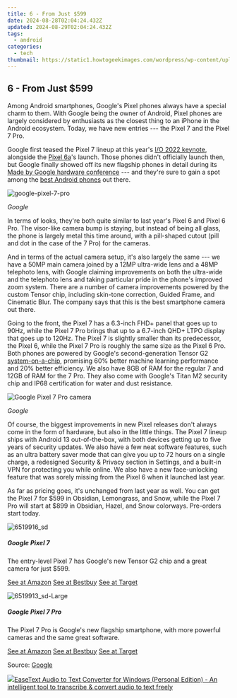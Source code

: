 ```yaml
---
title: 6 - From Just $599
date: 2024-08-28T02:04:24.432Z
updated: 2024-08-29T02:04:24.432Z
tags:
  - android
categories:
  - tech
thumbnail: https://static1.howtogeekimages.com/wordpress/wp-content/uploads/2022/10/Google-Pixel-7-Hero.jpg
---
```


## 6 - From Just $599

Among Android smartphones, Google's Pixel phones always have a special charm to them. With Google being the owner of Android, Pixel phones are largely considered by enthusiasts as the closest thing to an iPhone in the Android ecosystem. Today, we have new entries --- the Pixel 7 and the Pixel 7 Pro.

 Google first teased the Pixel 7 lineup at this year's [I/O 2022 keynote](https://iphone-transfer.techidaily.com/in-2024-5-ways-to-transfer-music-from-apple-iphone-6-plus-to-android-drfone-by-drfone-transfer-from-ios/), alongside the [Pixel 6a](https://win-howtos.techidaily.com/troubleshooting-your-surface-pen-on-pro-4-effective-steps-to-get-it-running-again/)'s launch. Those phones didn't officially launch then, but Google finally showed off its new flagship phones in detail during its [Made by Google hardware conference](https://screen-recording.techidaily.com/in-2024-webcam-advancements-revolutionizing-video-capture-at-home/) \--- and they're sure to gain a spot among the [best Android phones](https://twitter-videos.techidaily.com/hot-takes-highlight-twitters-trending-topics-for-2024/) out there.

![google-pixel-7-pro](https://static1.howtogeekimages.com/wordpress/wp-content/uploads/2022/10/screenshot-10-06-2022-102308.jpg) 

_Google_

 In terms of looks, they're both quite similar to last year's Pixel 6 and Pixel 6 Pro. The visor-like camera bump is staying, but instead of being all glass, the phone is largely metal this time around, with a pill-shaped cutout (pill and dot in the case of the 7 Pro) for the cameras.

 And in terms of the actual camera setup, it's also largely the same --- we have a 50MP main camera joined by a 12MP ultra-wide lens and a 48MP telephoto lens, with Google claiming improvements on both the ultra-wide and the telephoto lens and taking particular pride in the phone's improved zoom system. There are a number of camera improvements powered by the custom Tensor chip, including skin-tone correction, Guided Frame, and Cinematic Blur. The company says that this is the best smartphone camera out there.

 Going to the front, the Pixel 7 has a 6.3-inch FHD+ panel that goes up to 90Hz, while the Pixel 7 Pro brings that up to a 6.7-inch QHD+ LTPO display that goes up to 120Hz. The Pixel 7 is slightly smaller than its predecessor, the Pixel 6, while the Pixel 7 Pro is roughly the same size as the Pixel 6 Pro. Both phones are powered by Google's second-generation Tensor G2 [system-on-a-chip](https://screen-activity-recording.techidaily.com/new-discovering-win11s-finest-screen-grabbers-for-2024/), promising 60% better machine learning performance and 20% better efficiency. We also have 8GB of RAM for the regular 7 and 12GB of RAM for the 7 Pro. They also come with Google's Titan M2 security chip and IP68 certification for water and dust resistance.

![Google Pixel 7 Pro camera](https://static1.howtogeekimages.com/wordpress/wp-content/uploads/2022/10/screenshot-10-06-2022-104139.jpg) 

_Google_

 Of course, the biggest improvements in new Pixel releases don't always come in the form of hardware, but also in the little things. The Pixel 7 lineup ships with Android 13 out-of-the-box, with both devices getting up to five years of security updates. We also have a few neat software features, such as an ultra battery saver mode that can give you up to 72 hours on a single charge, a redesigned Security & Privacy section in Settings, and a built-in VPN for protecting you while online. We also have a new face-unlocking feature that was sorely missing from the Pixel 6 when it launched last year.

 As far as pricing goes, it's unchanged from last year as well. You can get the Pixel 7 for $599 in Obsidian, Lemongrass, and Snow, while the Pixel 7 Pro will start at $899 in Obsidian, Hazel, and Snow colorways. Pre-orders start today.

![6519916_sd](https://static1.howtogeekimages.com/wordpress/wp-content/uploads/2023/06/6519916_sd.jpg) 

#####  Google Pixel 7

The entry-level Pixel 7 has Google's new Tensor G2 chip and a great camera for just $599.

[See at Amazon](https://www.amazon.com/Google-Pixel-7-5G-Android-Phone/dp/B0BFCNVPYH) [See at Bestbuy](https://shop-links.co/link/?exclusive=1&publisher_slug=itechdaily19598&url=https%3A%2F%2Fwww.bestbuy.com%2Fsite%2Fgoogle__pixel_7_128g%2F6519950.p%3FskuId%3D6519950%2522target%253D%2522_blank) [See at Target](https://shop-links.co/link/?exclusive=1&publisher_slug=itechdaily19598&url=https%3A%2F%2Fwww.target.com%2Fp%2Fgoogle%255Fpixel%255F7%255F5g%255Fun%2F-%2FA-86947605) 

![6519913_sd-Large](https://static1.howtogeekimages.com/wordpress/wp-content/uploads/2023/06/6519913_sd-large.jpeg) 

#####  Google Pixel 7 Pro

The Pixel 7 Pro is Google's new flagship smartphone, with more powerful cameras and the same great software.

[See at Amazon](https://www.amazon.com/Google-Pixel-Pro-Smartphone-Telephoto/dp/B0BFCL4P7F) [See at Bestbuy](https://shop-links.co/link/?exclusive=1&publisher_slug=itechdaily19598&url=https%3A%2F%2Fwww.bestbuy.com%2Fsite%2Fgoogle__pixel_7_pro_%2F6519940.p%3FskuId%3D6519940%2522target%253D%2522_blank) [See at Target](https://shop-links.co/link/?exclusive=1&publisher_slug=itechdaily19598&url=https%3A%2F%2Fwww.target.com%2Fp%2Fgoogle%255Fpixel%255F7%255Fpro%255F5%2F-%2FA-87361067) 

 Source: [Google](https://blog.google/products/pixel/made-by-google-2022/)

<ins class="adsbygoogle"
     style="display:block"
     data-ad-format="autorelaxed"
     data-ad-client="ca-pub-7571918770474297"
     data-ad-slot="1223367746"></ins>



<ins class="adsbygoogle"
     style="display:block"
     data-ad-client="ca-pub-7571918770474297"
     data-ad-slot="8358498916"
     data-ad-format="auto"
     data-full-width-responsive="true"></ins>



<!-- affiliate ads begin -->
<a href="https://secure.2checkout.com/order/checkout.php?PRODS=40203538&QTY=1&AFFILIATE=108875&CART=1"><img src="https://secure.avangate.com/images/merchant/cc4b82e826b52ec41c810301548e8f48/products/audio-to-text-transcription-software.png" border="0">EaseText Audio to Text Converter for Windows (Personal Edition) - An intelligent tool to transcribe & convert audio to text freely </a>
<!-- affiliate ads end -->